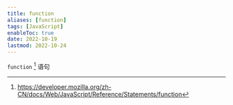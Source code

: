 ```yaml
---
title: function
aliases: [function]
tags: [JavaScript]
enableToc: true
date: 2022-10-19
lastmod: 2022-10-24
---
```


`function` [^1] 语句

[^1]: <https://developer.mozilla.org/zh-CN/docs/Web/JavaScript/Reference/Statements/function>
